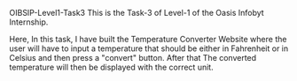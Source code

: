 OIBSIP-Level1-Task3
This is the Task-3 of Level-1 of the Oasis Infobyt Internship.

Here, In this task, I have built the Temperature Converter Website where the user will have to input a temperature that should be either in Fahrenheit or in Celsius and then press a "convert" button. After that The converted temperature will then be displayed with the correct unit.

